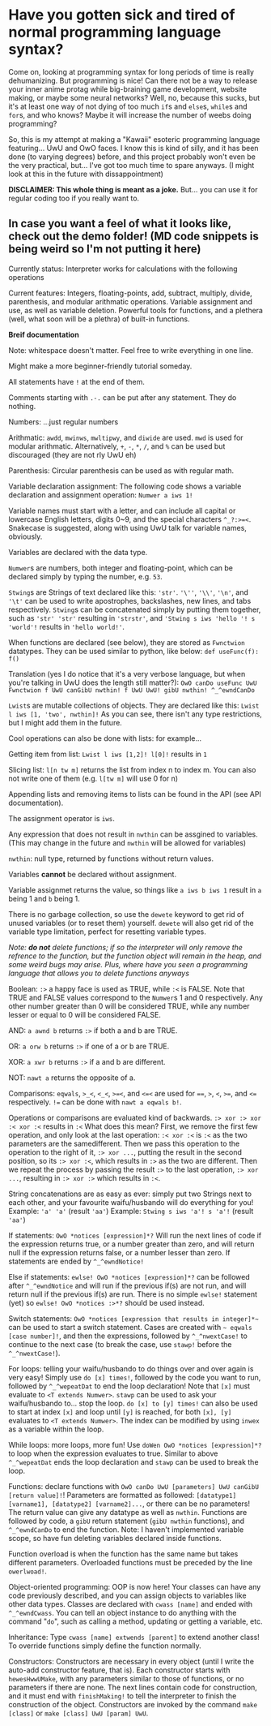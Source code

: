 <h1>Have you gotten sick and tired of normal programming language syntax?</h1> 

Come on, looking at programming syntax for long periods of time is really dehumanizing. But programming is nice! Can there not be a way to release your inner anime protag while big-braining game development, website making, or maybe some neural networks? Well, no, because this sucks, but it's at least one way of not dying of too much `if`s and `else`s, `while`s and `for`s, and who knows? Maybe it will increase the number of weebs doing programming? 

So, this is my attempt at making a "Kawaii" esoteric programming language featuring... UwU and OwO faces. 
I know this is kind of silly, and it has been done (to varying degrees) before, and this project probably won't even be the very practical, but... I've got too much time to spare anyways. (I might look at this in the future with dissappointment)

**DISCLAIMER: This whole thing is meant as a joke.** But... you can use it for regular coding too if you really want to.

<h2>In case you want a feel of what it looks like, check out the demo folder! (MD code snippets is being weird so I'm not putting it here)</h2>

Currently status: Interpreter works for calculations with the following operations

Current features: Integers, floating-points, add, subtract, multiply, divide, parenthesis, and modular arithmatic operations. Variable assignment and use, as well as variable deletion. Powerful tools for functions, and a plethera (well, what soon will be a plethra) of built-in functions.

**Breif documentation**

Note: whitespace doesn't matter. Feel free to write everything in one line.

Might make a more beginner-friendly tutorial someday.

All statements have `!` at the end of them.

Comments starting with `.-.` can be put after any statement. They do nothing.

Numbers: ...just regular numbers

Arithmatic: `awdd`, `mwinws`, `mwltipwy`, and `diwide` are used. `mwd` is used for modular arithmatic. Alternatively, `+`, `-`, `*`, `/`, and `%` can be used but discouraged (they are not rly UwU eh)

Parenthesis: Circular parenthesis can be used as with regular math.

Variable declaration assignment: The following code shows a variable declaration and assignment operation:
`Numwer a iws 1!`

Variable names must start with a letter, and can include all capital or lowercase English letters, digits 0~9, and the special characters `^_?:>=<`. Snakecase is suggested, along with using UwU talk for variable names, obviously.

Variables are declared with the data type.

`Numwer`s are numbers, both integer and floating-point, which can be declared simply by typing the number, e.g. `53`.

`Stwing`s are Strings of text declared like this: `'str'`. `'\''`, `'\\'`, `'\n'`, and `'\t'` can be used to write apostrophes, backslashes, new lines, and tabs respectively.
`Stwing`s can be concatenated simply by putting them together, such as `'str' 'str'` resulting in `'strstr'`, and `'Stwing s iws 'hello '! s 'world'!` results in `'hello world!'`.

When functions are declared (see below), they are stored as `Fwnctwion` datatypes. They can be used similar to python, like below: 
`def useFunc(f):
  f()`
  
Translation (yes I do notice that it's a very verbose language, but when you're talking in UwU does the length still matter?): 
`OwO canDo useFunc UwU Fwnctwion f UwU canGibU nwthin!
  f UwU UwU!
  gibU nwthin!
 ^_^ewndCanDo`

`Lwist`s are mutable collections of objects. They are declared like this: `Lwist l iws [1, 'two', nwthin]!`
As you can see, there isn't any type restrictions, but I might add them in the future.

Cool operations can also be done with lists: for example...

Getting item from list: `Lwist l iws [1,2]! l[0]!` results in `1`

Slicing list: `l[n tw m]` returns the list from index n to index m. You can also not write one of them (e.g. `l[tw m]` will use 0 for n)

Appending lists and removing items to lists can be found in the API (see API documentation).

The assignment operator is `iws`.

Any expression that does not result in `nwthin` can be assgined to variables. (This may change in the future and `nwthin` will be allowed for variables)

`nwthin`: null type, returned by functions without return values.

Variables **cannot** be declared without assignment.

Variable assignmet returns the value, so things like `a iws b iws 1` result in `a` being 1 and `b` being 1.

There is no garbage collection, so use the `dewete` keyword to get rid of unused variables (or to reset them) yourself. `dewete` will also get rid of the variable type limitation, perfect for resetting variable types. 

*Note: **do not** delete functions; if so the interpreter will only remove the refrence to the function, but the function object will remain in the heap, and some weird bugs may arise. Plus, where have you seen a programming language that allows you to delete functions anyways*

Boolean: `:>` a happy face is used as TRUE, while `:<` is FALSE. Note that TRUE and FALSE values correspond to the `Numwer`s 1 and 0 respectively. Any other number greater than 0 will be considered TRUE, while any number lesser or equal to 0 will be considered FALSE.

AND: `a awnd b` returns `:>` if both a and b are TRUE.

OR: `a orw b` returns `:>` if one of a or b are TRUE.

XOR: `a xwr b` returns `:>` if a and b are different.

NOT: `nawt a` returns the opposite of a.

Comparisons: `eqwals`, `>_<`, `<_<`, `>=<`, and `<=<` are used for `==`, `>`, `<`, `>=`, and `<=` respectively. `!=` can be done with `nawt a eqwals b!`.

Operations or comparisons are evaluated kind of backwards. `:> xor :> xor :< xor :<` results in `:<` What does this mean? First, we remove the first few operation, and only look at the last operation: `:< xor :<` is `:<` as the two parameters are the samedifferent. Then we pass this operation to the operation to the right of it, `:> xor ...`, putting the result in the second position, so its `:> xor :<`, which results in `:>` as the two are different. Then we repeat the process by passing the result `:>` to the last operation, `:> xor ...`, resulting in `:> xor :>` which results in `:<`.

String concatenations are as easy as ever: simply put two Strings next to each other, and your favourite waifu/husbando will do everything for you!
Example: `'a' 'a'` (result `'aa'`) 
Example: `Stwing s iws 'a'! s 'a'!` (result `'aa'`)

If statements: `OwO *notices [expression]*?`
Will run the next lines of code if the expression returns true, or a number greater than zero, and will return null if the expression returns false, or a number lesser than zero.
If statements are ended by `^_^ewndNotice!`

Else if statements: `ewlse! OwO *notices [expression]*?` can be followed after `^_^ewndNotice` and will run if the previous if(s) are not run, and will return null if the previous if(s) are run.
There is no simple `ewlse!` statement (yet) so `ewlse! OwO *notices :>*?` should be used instead.

Switch statements: `OwO *notices [expression that results in integer]*~` can be used to start a switch statement. Cases are created with `~ eqwals [case number]!`, and then the expressions, followed by `^_^nwextCase!` to continue to the next case (to break the case, use `stawp!` before the `^_^nwextCase!`).

For loops: telling your waifu/husbando to do things over and over again is very easy! Simply use `do [x] times!`, followed by the code you want to run, followed by `^_^wepeatDat` to end the loop declaration! Note that `[x]` must evaluate to `<T extends Numwer>`. `stawp` can be used to ask your waifu/husbando to... stop the loop. `do [x] to [y] times!` can also be used to start at index `[x]` and loop until `[y]` is reached, for both `[x], [y]` evaluates to `<T extends Numwer>`. The index can be modified by using `inwex` as a variable within the loop.

While loops: more loops, more fun! Use `doWen OwO *notices [expression]*?` to loop when the expression evaluates to true. Similar to above `^_^wepeatDat` ends the loop declaration and `stawp` can be used to break the loop.

Functions: declare functions with `OwO canDo UwU [parameters] UwU canGibU [return value]!`! Parameters are formatted as followed: `[datatype1] [varname1], [datatype2] [varname2]...`, or there can be no parameters! The return value can give any datatype as well as `nwthin`.
Functions are followed by code, a `gibU` return statement (`gibU nwthin` functions), and `^_^ewndCanDo` to end the function.
Note: I haven't implemented variable scope, so have fun deleting variables declared inside functions.

Function overload is when the function has the same name but takes different parameters. Overloaded functions must be preceded by the line `owerlwoad!`.

Object-oriented programming: OOP is now here! Your classes can have any code previously described, and you can assign objects to variables like other data types. Classes are declared with `cwass [name]` and ended with `^_^ewndCwass`. You can tell an object instance to do anything with the command "`do`", such as calling a method, updating or getting a variable, etc.

Inheritance: Type `cwass [name] extwends [parent]` to extend another class! To override functions simply define the function normally.

Constructors: Constructors are necessary in every object (until I write the auto-add constructor feature, that is). Each constructor starts with `hewesHwwUMake`, with any parameters similar to those of functions, or no parameters if there are none.
The next lines contain code for construction, and it must end with `finishMaking!` to tell the interpreter to finish the construction of the object.
Constructors are invoked by the command `make [class]` or `make [class] UwU [param] UwU`.
